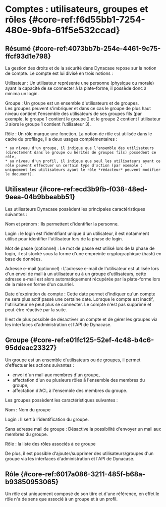 # Comptes : utilisateurs, groupes et rôles {#core-ref:f6d55bb1-7254-480e-9bfa-61f5e532ccad}

## Résumé {#core-ref:4073bb7b-254e-4461-9c75-ffcf93d1e798}

La gestion des droits et de la sécurité dans Dynacase repose sur la notion de compte. Le compte est lui divisé en trois notions :

Utilisateur
:   Un utilisateur représente une personne (physique ou morale) ayant la capacité de se connecter à la plate-forme, il possède donc à minima un login.

Groupe
:   Un groupe est un ensemble d'utilisateurs et de groupes.  
Les groupes peuvent s'imbriquer et dans ce cas le groupe de plus haut niveau contient l'ensemble des utilisateurs de ses groupes fils (par exemple, le groupe 1 contient le groupe 2 et le groupe 2 contient l'utilisateur 3 alors le groupe 1 contient l'utilisateur 3).

Rôle
:   Un rôle marque une fonction. La notion de rôle est utilisée dans le cadre du profilage, il a deux usages complémentaires :
    
    * au niveau d'un groupe, il indique que l'ensemble des utilisateurs (directement dans le groupe ou hérités de groupes fils) possèdent ce rôle,
    * au niveau d'un profil, il indique que seul les utilisateurs ayant ce rôle peuvent effectuer un certain type d'action (par exemple : uniquement les utilisateurs ayant le rôle *rédacteur* peuvent modifier le document).

## Utilisateur {#core-ref:ecd3b9fb-f038-48ed-9eea-04b9bbeabb51}

Les utilisateurs Dynacase possèdent les principales caractéristiques suivantes :

Nom et prénom
:   Ils permettent d'identifier la personne.

Login
:   le login est l'identifiant unique d'un utilisateur, il est notamment utilisé pour identifier l'utilisateur lors de la phase de login.

Mot de passe (optionnel)
:   Le mot de passe est utilisé lors de la phase de login, il est stocké sous la forme d'une empreinte cryptographique (hash) en base de données.

Adresse e-mail (optionnel)
:   L'adresse e-mail de l'utilisateur est utilisée lors d'un envoi de mail à un utilisateur ou à un groupe d'utilisateurs, cette adresse e-mail est alors automatiquement récupérée par la plate-forme lors de la mise en forme d'un courriel.

Date d'expiration du compte
:   Cette date permet d'indiquer qu'un compte ne sera plus actif passé une certaine date. Lorsque le compte est inactif, l'utilisateur ne peut plus se connecter. Le compte n'est pas supprimé et peut-être réactivé par la suite.

Il est de plus possible de désactiver un compte et de gérer les groupes via les interfaces d'administration et l'API de Dynacase.

## Groupe {#core-ref:e01fc125-52ef-4c48-b4c6-95ddeac23327}

Un groupe est un ensemble d'utilisateurs ou de groupes, il permet d'effectuer les actions suivantes :

* envoi d'un mail aux membres d'un groupe,
* affectation d'un ou plusieurs rôles à l'ensemble des membres du groupe,
* affectation d'ACL à l'ensemble des membres du groupe.

Les groupes possèdent les caractéristiques suivantes :

Nom
:   Nom du groupe

Login
:   Il sert à l'identification du groupe.

Sans adresse mail de groupe
:   Désactive la possibilité d'envoyer un mail aux membres du groupe. 

Rôle
:   la liste des rôles associés à ce groupe

De plus, il est possible d'ajouter/supprimer des utilisateurs/groupes d'un groupe via les interfaces d'administration et l'API de Dynacase.

## Rôle {#core-ref:6017a086-3211-485f-b68a-b93850953065}

Un rôle est uniquement composé de son titre et d'une référence, en effet le rôle n'a de sens que associé à un groupe et à un profil.
